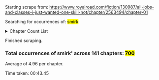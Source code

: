
<p>Starting scrape from: <a href=https://www.royalroad.com/fiction/130987/all-jobs-and-classes-i-just-wanted-one-skill-not/chapter/2563494/chapter-01>https://www.royalroad.com/fiction/130987/all-jobs-and-classes-i-just-wanted-one-skill-not/chapter/2563494/chapter-01</a></p><p>Searching for occurrences of: <mark>smirk</mark></p>
              

<details closed><summary>Chapter Count List</summary><p></p>
              

&emsp;<u>Chapter 01</u>: 0
              

&emsp;<u>Chapter 02</u>: 4
              

&emsp;<u>Chapter 03</u>: 1
              

&emsp;<u>Chapter 04</u>: 6
              

&emsp;<u>Chapter 05</u>: 7
              

&emsp;<u>Chapter 06</u>: 7
              

&emsp;<u>Chapter 07</u>: 17
              

&emsp;<u>Chapter 08</u>: 11
              

&emsp;<u>Chapter 09</u>: 3
              

&emsp;<u>Chapter 10</u>: 2
              

&emsp;<u>Chapter 11</u>: 3
              

&emsp;<u>Chapter 12</u>: 5
              

&emsp;<u>Chapter 13</u>: 5
              

&emsp;<u>Chapter 14</u>: 8
              

&emsp;<u>Chapter 15</u>: 8
              

&emsp;<u>Chapter 16</u>: 6
              

&emsp;<u>Chapter 17</u>: 5
              

&emsp;<u>Chapter 18</u>: 0
              

&emsp;<u>Chapter 19</u>: 0
              

&emsp;<u>Chapter 20</u>: 1
              

&emsp;<u>Chapter 21</u>: 0
              

&emsp;<u>Chapter 22</u>: 8
              

&emsp;<u>Chapter 23</u>: 2
              

&emsp;<u>Chapter 24</u>: 3
              

&emsp;<u>Chapter 25</u>: 4
              

&emsp;<u>Chapter 26</u>: 3
              

&emsp;<u>Chapter 27</u>: 3
              

&emsp;<u>Chapter 28</u>: 6
              

&emsp;<u>Chapter 29</u>: 6
              

&emsp;<u>Chapter 30</u>: 7
              

&emsp;<u>Chapter 31</u>: 6
              

&emsp;<u>Chapter 32</u>: 5
              

&emsp;<u>Chapter 33</u>: 1
              

&emsp;<u>Chapter 34</u>: 5
              

&emsp;<u>Chapter 35</u>: 3
              

&emsp;<u>Chapter 36</u>: 8
              

&emsp;<u>Chapter 37</u>: 6
              

&emsp;<u>Chapter 38</u>: 3
              

&emsp;<u>Chapter 39</u>: 4
              

&emsp;<u>Chapter 40</u>: 5
              

&emsp;<u>Chapter 41</u>: 10
              

&emsp;<u>Chapter 42</u>: 4
              

&emsp;<u>Chapter 43</u>: 14
              

&emsp;<u>Chapter 44</u>: 8
              

&emsp;<u>Chapter 45</u>: 3
              

&emsp;<u>Chapter 46</u>: 6
              

&emsp;<u>Chapter 47</u>: 10
              

&emsp;<u>Chapter 48</u>: 3
              

&emsp;<u>Chapter 49</u>: 2
              

&emsp;<u>Chapter 50</u>: 1
              

&emsp;<u>Chapter 51</u>: 0
              

&emsp;<u>Chapter 52</u>: 2
              

&emsp;<u>Chapter 53</u>: 3
              

&emsp;<u>Chapter 54</u>: 6
              

&emsp;<u>Chapter 55</u>: 5
              

&emsp;<u>Chapter 56</u>: 6
              

&emsp;<u>Chapter 57</u>: 6
              

&emsp;<u>Chapter 58</u>: 4
              

&emsp;<u>Chapter 59</u>: 8
              

&emsp;<u>Chapter 60</u>: 3
              

&emsp;<u>Chapter 61</u>: 4
              

&emsp;<u>Chapter 62</u>: 12
              

&emsp;<u>Chapter 63</u>: 16
              

&emsp;<u>Chapter 64</u>: 10
              

&emsp;<u>Chapter 65</u>: 13
              

&emsp;<u>Chapter 66</u>: 16
              

&emsp;<u>Chapter 67</u>: 12
              

&emsp;<u>Chapter 68</u>: 12
              

&emsp;<u>Chapter 69</u>: 7
              

&emsp;<u>Chapter 70</u>: 15
              

&emsp;<u>Chapter 71</u>: 15
              

&emsp;<u>Chapter 72</u>: 5
              

&emsp;<u>Chapter 73</u>: 5
              

&emsp;<u>Chapter 74</u>: 4
              

&emsp;<u>Chapter 75</u>: 4
              

&emsp;<u>Chapter 76</u>: 0
              

&emsp;<u>Chapter 77</u>: 1
              

&emsp;<u>Chapter 78</u>: 0
              

&emsp;<u>Chapter 79</u>: 2
              

&emsp;<u>Chapter 80</u>: 2
              

&emsp;<u>Chapter 81</u>: 8
              

&emsp;<u>Chapter 82</u>: 8
              

&emsp;<u>Chapter 83</u>: 8
              

&emsp;<u>Chapter 84</u>: 7
              

&emsp;<u>Chapter 85</u>: 11
              

&emsp;<u>Chapter 86</u>: 11
              

&emsp;<u>Chapter 87</u>: 9
              

&emsp;<u>Chapter 88</u>: 14
              

&emsp;<u>Chapter 89</u>: 8
              

&emsp;<u>Chapter 90</u>: 10
              

&emsp;<u>Chapter 91</u>: 8
              

&emsp;<u>Chapter 92</u>: 7
              

&emsp;<u>Chapter 93</u>: 9
              

&emsp;<u>Chapter 94</u>: 4
              

&emsp;<u>Chapter 95</u>: 2
              

&emsp;<u>Chapter 96</u>: 4
              

&emsp;<u>Chapter 97</u>: 1
              

&emsp;<u>Chapter 98</u>: 4
              

&emsp;<u>Chapter 99</u>: 4
              

&emsp;<u>Chapter 100</u>: 2
              

&emsp;<u>Chapter 101</u>: 4
              

&emsp;<u>Chapter 102</u>: 3
              

&emsp;<u>Chapter 103</u>: 2
              

&emsp;<u>Chapter 104</u>: 6
              

&emsp;<u>Chapter 105</u>: 5
              

&emsp;<u>Chapter 106</u>: 1
              

&emsp;<u>Chapter 107</u>: 3
              

&emsp;<u>Chapter 108</u>: 4
              

&emsp;<u>Chapter 109</u>: 0
              

&emsp;<u>Chapter 110</u>: 1
              

&emsp;<u>Chapter 111</u>: 3
              

&emsp;<u>Chapter 112</u>: 0
              

&emsp;<u>Chapter 113</u>: 2
              

&emsp;<u>Chapter 114</u>: 5
              

&emsp;<u>Chapter 115</u>: 1
              

&emsp;<u>Chapter 116</u>: 5
              

&emsp;<u>Chapter 117</u>: 3
              

&emsp;<u>Chapter 118</u>: 0
              

&emsp;<u>Chapter 119</u>: 4
              

&emsp;<u>Chapter 120</u>: 1
              

&emsp;<u>Chapter 121</u>: 0
              

&emsp;<u>Chapter 122</u>: 0
              

&emsp;<u>Chapter 123</u>: 0
              

&emsp;<u>Chapter 124</u>: 1
              

&emsp;<u>Chapter 125</u>: 2
              

&emsp;<u>Chapter 126</u>: 1
              

&emsp;<u>Chapter 127</u>: 4
              

&emsp;<u>Chapter 128</u>: 10
              

&emsp;<u>Chapter 129</u>: 6
              

&emsp;<u>Chapter 130</u>: 0
              

&emsp;<u>Chapter 131</u>: 5
              

&emsp;<u>Chapter 132</u>: 2
              

&emsp;<u>Chapter 133</u>: 4
              

&emsp;<u>Chapter 134</u>: 3
              

&emsp;<u>Chapter 135</u>: 2
              

&emsp;<u>Chapter 136</u>: 2
              

&emsp;<u>Chapter 137</u>: 1
              

&emsp;<u>Chapter 138</u>: 3
              

&emsp;<u>Chapter 139</u>: 3
              

&emsp;<u>Chapter 140</u>: 8
              

&emsp;<u>Chapter 141</u>: 5
              

</details>
              

<p>Finished scraping.</p> <h3>Total occurrences of smirk' across 141 chapters: <mark>700</mark></h3><p>Average of 4.96 per chapter.</p>
              

<p>Time taken: 00:43.45</p>
              
